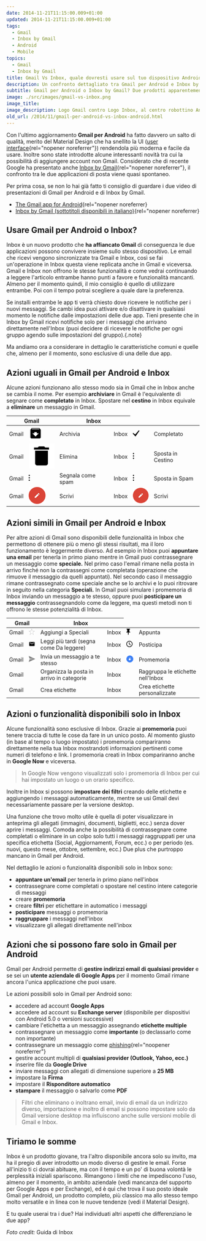 ```yaml
---
date: 2014-11-21T11:15:00.009+01:00
updated: 2014-11-21T11:15:00.009+01:00
tags:
  - Gmail
  - Inbox by Gmail
  - Android
  - Mobile
topics:
  - Gmail
  - Inbox by Gmail
title: Gmail Vs Inbox, quale dovresti usare sul tuo dispositivo Android?
description: Un confronto dettagliato tra Gmail per Android e Inbox by Gmail per individuare quale è l'app più indicata per le tue necessità.
subtitle: Gmail per Android o Inbox by Gmail? Due prodotti apparentemente simili ma concepiti per usi diversi. Scopriamo insieme pregi e difetti di entrambi confrontando le caratteristiche principali delle due applicazioni per Android.
image: ./src/images/gmail-vs-inbox.png
image_title:
image_description: Logo Gmail contro Logo Inbox, al centro robottino Android
old_url: /2014/11/gmail-per-android-vs-inbox-android.html
---
```

Con l'ultimo aggiornamento **Gmail per Android** ha fatto davvero un salto di qualità, merito del Material Design che ha snellito la UI ([user interface](https://it.wikipedia.org/wiki/Interfaccia_utente){rel="nopener noreferrer"}) rendendola più moderna e facile da usare. Inoltre sono state introdotte alcune interessanti novità tra cui la possibilità di aggiungere account non Gmail. Considerato che di recente Google ha presentato anche [Inbox by Gmail](https://www.wikilear.it/2014/10/google-inbox-by-gmail.html){rel="nopener noreferrer"}, il confronto tra le due applicazioni di posta viene quasi spontaneo.

Per prima cosa, se non lo hai già fatto ti consiglio di guardare i due video di presentazioni di Gmail per Android e di Inbox by Gmail.

- [The Gmail app for Android](https://youtu.be/egjApkX8sIk){rel="nopener noreferrer}
- [Inbox by Gmail (sottotitoli disponibili in italiano)](https://youtu.be/bzNTjpUMOp4){rel="nopener noreferrer}

## Usare Gmail per Android o Inbox?

Inbox è un nuovo prodotto che **ha affiancato Gmail** di conseguenza le due applicazioni possono convivere insieme sullo stesso dispositivo. Le email che ricevi vengono sincronizzate tra Gmail e Inbox, così se fai un'operazione in Inbox questa viene replicata anche in Gmail e viceversa. Gmail e Inbox non offrono le stesse funzionalità e come vedrai continuando a leggere l'articolo entrambe hanno punti a favore e funzionalità mancanti. Almeno per il momento quindi, il mio consiglio è quello di utilizzare entrambe. Poi con il tempo potrai scegliere a quale dare la preferenza.

Se installi entrambe le app ti verrà chiesto dove ricevere le notifiche per i nuovi messaggi. Se cambi idea puoi attivare e/o disattivare in qualsiasi momento le notifiche dalle impostazioni delle due app. Tieni presente che in Inbox by Gmail ricevi notifiche solo per i messaggi che arrivano direttamente nell'Inbox (puoi decidere di ricevere le notifiche per ogni gruppo agendo sulle impostazioni del gruppo).{.note}

Ma andiamo ora a considerare in dettaglio le caratteristiche comuni e quelle che, almeno per il momento, sono esclusive di una delle due app.

## Azioni uguali in Gmail per Android e Inbox

Alcune azioni funzionano allo stesso modo sia in Gmail che in Inbox anche se cambia il nome. Per esempio **archiviare** in Gmail è l'equivalente di segnare come **completato** in Inbox. Spostare nel **cestino** in Inbox equivale a **eliminare** un messaggio in Gmail.

<table class="responsive-table">
    <thead>
    <tr>
      <th colspan="2">Gmail</th>
      <th colspan="2">Inbox</th>
    </tr>
  </thead>
  <tbody>
    <tr>
      <td class="responsive-table-header column-header">Gmail</td>
      <td class="table-cell-icon16h first-column"><img class="invert" alt="Gmail per Android - icona archivia" src="./src/images/gmail-android-icona-archivia.png" title="Archivia" /></td>
      <td class="second-column">Archivia</td>
      <td class="responsive-table-header column-header">Inbox</td>
      <td class="table-cell-icon16h first-column"><img class="invert" alt="Google Inbox - icona segna come completato" src="./src/images/google-inbox-icona-segna-completato.png" title="Completato" /></td>
      <td class="second-column">Completato</td>
    </tr>
    <tr>
      <td class="responsive-table-header column-header">Gmail</td>
      <td class="table-cell-icon16h first-column"><img class="invert" alt="Gmail per Android - icona Elimina" src="./src/images/gmail-android-icona-elimina.png" title="Elimina" /></td>
      <td class="second-column">Elimina</td>
      <td class="responsive-table-header column-header">Inbox</td>
      <td class="table-cell-icon16h first-column"><img class="invert" alt="Inbox - icona Sposta in" border="0" src="./src/images/google-inbox-icona-menu.png" title="Sposta in..." /></td>
      <td class="second-column">Sposta in Cestino</td>
    </tr>
    <tr>
      <td class="responsive-table-header">Gmail</td>
      <td class="table-cell-icon16h first-column"><img class="invert" alt="Inbox - icona Altre azioni" border="0" src="./src/images/gmail-icona-menu.png" title="Altre azioni" /></td>
      <td class="second-column">Segnala come spam</td>
      <td class="responsive-table-header">Inbox</td>
      <td class="table-cell-icon16h first-column"><img class="invert" alt="Inbox - icona Sposta in" border="0" src="./src/images/google-inbox-icona-menu.png" title="Sposta in..." /></td>
      <td class="second-column">Sposta in Spam</td>
    </tr>
    <tr>
      <td class="responsive-table-header">Gmail</td>
      <td class="table-cell-icon16h first-column"><img alt="Gmail - icona Scrivi" border="0" src="./src/images/gmail-icona-scrivi.png" title="Scrivi" /></td>
      <td class="second-column">Scrivi</td>
      <td class="responsive-table-header">Inbox</td>
      <td class="table-cell-icon16h first-column"><img alt="Gmail - icona Scrivi" border="0" src="./src/images/google-inbox-icona-scrivi.png" title="Scrivi" /></td>
      <td class="second-column">Scrivi</td>
    </tr>
  </tbody>
</table>

## Azioni simili in Gmail per Android e Inbox

Per altre azioni di Gmail sono disponibili delle funzionalità in Inbox che permettono di ottenere più o meno gli stessi risultati, ma il loro funzionamento è leggermente diverso. Ad esempio in Inbox puoi **appuntare una email** per tenerla in primo piano mentre in Gmail puoi contrassegnare un messaggio come **speciale.** Nel primo caso l'email rimane nella posta in arrivo finché non la contrassegni come completata (operazione che rimuove il messaggio da quelli appuntati). Nel secondo caso il messaggio rimane contrassegnato come speciale anche se lo archivi e lo puoi ritrovare in seguito nella categoria **Speciali.** In Gmail puoi simulare i promemoria di Inbox inviando un messaggio a te stesso, oppure puoi **posticipare un messaggio** contrassegnandolo come da leggere, ma questi metodi non ti offrono le stesse potenzialità di Inbox.

<table class="responsive-table">
    <thead>
    <tr>
      <th colspan="2">Gmail</th>
      <th colspan="2">Inbox</th>
    </tr>
  </thead>
  <tbody>
    <tr>
      <td class="responsive-table-header">Gmail</td>
      <td class="table-cell-icon16h first-column"><img class="invert" alt="Gmail per Android - icona messaggi speciali" src="./src/images/gmail-android-icona-messaggi-speciali.png" title="Speciali" /></td>
      <td class="second-column">Aggiungi a Speciali</td>
      <td class="responsive-table-header">Inbox</td>
      <td class="table-cell-icon16h first-column"><img class="invert" alt="Google Inbox - icona appunta" border="0" src="./src/images/google-inbox-icona-appunta.png" title="Appunta" /></td>
      <td class="second-column">Appunta</td>
    </tr>
    <tr>
      <td class="responsive-table-header">Gmail</td>
      <td class="table-cell-icon16h first-column"> <img class="invert" alt="Gmail - icona segna da leggere" src="./src/images/gmail-android-segna-come-da-leggere.png" title="Segna come da leggere" /></td>
      <td class="second-column">Leggi più tardi (segna come Da leggere)</td>
      <td class="responsive-table-header">Inbox</td>
      <td class="table-cell-icon16h first-column"><img class="invert" alt="Google Inbox - icona posticipa" src="./src/images/google-inbox-icona-posticipa.png" title="Posticipa" /></td>
      <td class="second-column">Posticipa</td>
    </tr>
    <tr>
      <td class="responsive-table-header">Gmail</td>
      <td class="table-cell-icon16h first-column"><img class="invert" alt="Gmail - icona invia messaggio" src="./src/images/gmail-android-invia-messaggio.png" title="Invia" /></td>
      <td class="second-column">Invia un messaggio a te stesso</td>
      <td class="responsive-table-header">Inbox</td>
      <td class="table-cell-icon16h first-column"><img alt="Google Inbox - icona imposta promemoria" src="./src/images/google-inbox-icona-crea-promemoria.png" title="Promemoria" /></td>
      <td class="second-column">Promemoria</td>
    </tr>
    <tr>
      <td class="responsive-table-header">Gmail</td>
      <td class="first-column"></td>
      <td class="second-column">Organizza la posta in arrivo in categorie</td>
      <td class="responsive-table-header">Inbox</td>
      <td class="first-column"></td>
      <td class="second-column">Raggruppa le etichette nell'Inbox</td>
    </tr>
    <tr>
      <td class="responsive-table-header">Gmail</td>
      <td class="first-column"></td>
      <td class="second-column">Crea etichette</td>
      <td class="responsive-table-header">Inbox</td>
      <td class="first-column"></td>
      <td class="second-column">Crea etichette personalizzate</td>
    </tr>
  </tbody>
</table>

## Azioni o funzionalità disponibili solo in Inbox

Alcune funzionalità sono esclusive di Inbox. Grazie ai **promemoria** puoi tenere traccia di tutte le cose da fare in un unico posto. Al momento giusto (in base al tempo o luogo impostato) i promemoria compariranno direttamente nella tua Inbox mostrandoti informazioni pertinenti come numeri di telefono e link. I promemoria creati in Inbox compariranno anche in **Google Now** e viceversa.

<blockquote>In Google Now vengono visualizzati solo i promemoria di Inbox per cui hai impostato un luogo o un orario specifico.</blockquote>

Inoltre in Inbox si possono **impostare dei filtri** creando delle etichette e aggiungendo i messaggi automaticamente, mentre se usi Gmail devi necessariamente passare per la versione desktop.

Una funzione che trovo molto utile è quella di poter visualizzare in anteprima gli allegati (immagini, documenti, biglietti, ecc.) senza dover aprire i messaggi. Comoda anche la possibilità di contrassegnare come completati o eliminare in un colpo solo tutti i messaggi raggruppati per una specifica etichetta (Social, Aggiornamenti, Forum, ecc.) o per periodo (es. nuovi, questo mese, ottobre, settembre, ecc.) Due plus che purtroppo mancano in Gmail per Android.

Nel dettaglio le azioni o funzionalità disponibili solo in Inbox sono:

- **appuntare un'email** per tenerla in primo piano nell'inbox
- contrassegnare come completati o spostare nel cestino intere categorie di messaggi
- creare **promemoria**
- creare **filtri** per etichettare in automatico i messaggi
- **posticipare** messaggi o promemoria
- **raggruppare** i messaggi nell'inbox
- visualizzare gli allegati direttamente nell'inbox

## Azioni che si possono fare solo in Gmail per Android

Gmail per Android permette di **gestire indirizzi email di qualsiasi provider** e se sei un **utente aziendale di Google Apps** per il momento Gmail rimane ancora l'unica applicazione che puoi usare.

Le azioni possibili solo in Gmail per Android sono:

- accedere ad account **Google Apps**
- accedere ad account su **Exchange server** (disponibile per dispositivi con Android 5.0 o versioni successive)
- cambiare l'etichetta a un messaggio assegnando **etichette multiple**
- contrassegnare un messaggio come **importante** (o declassarlo come non importante)
- contrassegnare un messaggio come [phishing](https://it.wikipedia.org/wiki/Phishing){rel="noopener noreferrer"}
- gestire account multipli di **qualsiasi provider (Outlook, Yahoo, ecc.)**
- inserire file da **Google Drive**
- inviare messaggi con allegati di dimensione superiore a **25 MB**
- impostare la **Firma**
- impostare il **Risponditore automatico**
- **stampare** il messaggio o salvarlo come **PDF**

<blockquote>Filtri che eliminano o inoltrano email, invio di email da un indirizzo diverso, importazione e inoltro di email si possono impostare solo da Gmail versione desktop ma influiscono anche sulle versioni mobile di Gmail e Inbox.</blockquote>

## Tiriamo le somme

Inbox è un prodotto giovane, tra l'altro disponibile ancora solo su invito, ma ha il pregio di aver introdotto un modo diverso di gestire le email. Forse all'inizio ti ci dovrai abituare, ma con il tempo e un po' di buona volontà le perplessità iniziali spariscono. Rimangono i limiti che ne impediscono l'uso, almeno per il momento, in ambito aziendale (vedi mancanza del supporto per Google Apps e per Exchange), ed è qui che trova il suo posto ideale Gmail per Android, un prodotto completo, più classico ma allo stesso tempo molto versatile e in linea con le nuove tendenze (vedi il Material Design).

E tu quale userai tra i due? Hai individuati altri aspetti che differenziano le due app?

*Foto credit:* Guida di Inbox
